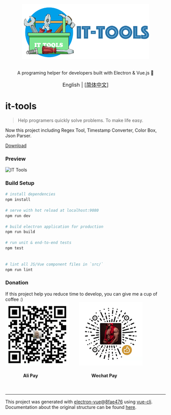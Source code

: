 <div align="center">
<br>
<img width="400" src="/src/renderer/assets/logo.png" alt="electron-vue">
<br>
<br>
</div>

<p align="center" color="#6a737d">
A programing helper for developers built with Electron & Vue.js 🚀
</p>

<p align="center" style="font-size:16px;">
English | [<a href="https://github.com/TsaiKoga/it-tools/blob/master/README_CN.md">简体中文</a>]
</p>


# it-tools

> Help programers quickly solve problems.
> To make life easy.

Now this project including Regex Tool, Timestamp Converter, Color Box, Json Parser.

[Download](https://github.com/TsaiKoga/it-tools/releases)

### Preview

![IT Tools](/src/renderer/assets/IT-Tools-preview.gif)

### Build Setup

``` bash
# install dependencies
npm install

# serve with hot reload at localhost:9080
npm run dev

# build electron application for production
npm run build

# run unit & end-to-end tests
npm test


# lint all JS/Vue component files in `src/`
npm run lint

```

### Donation

If this project help you reduce time to develop, you can give me a cup of coffee :)
<br>
<img width="200" height="200" src="/src/renderer/assets/alipay.gif" alt="electron-vue">&emsp;&emsp;
<img width="200" height="200" src="/src/renderer/assets/wechatpay.gif" alt="electron-vue">

#### &emsp;&emsp;&emsp;&emsp;Ali Pay&emsp;&emsp;&emsp;&emsp;&emsp;&emsp;&emsp;&emsp;&emsp;&emsp;&emsp;&emsp;Wechat Pay

<br>

---

This project was generated with [electron-vue](https://github.com/SimulatedGREG/electron-vue)@[8fae476](https://github.com/SimulatedGREG/electron-vue/tree/8fae4763e9d225d3691b627e83b9e09b56f6c935) using [vue-cli](https://github.com/vuejs/vue-cli). Documentation about the original structure can be found [here](https://simulatedgreg.gitbooks.io/electron-vue/content/index.html).
